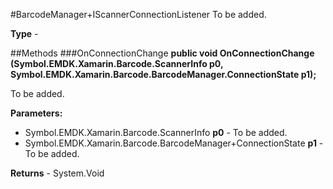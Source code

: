 #BarcodeManager+IScannerConnectionListener
To be added.

**Type** - 

##Methods
###OnConnectionChange
**public void OnConnectionChange (Symbol.EMDK.Xamarin.Barcode.ScannerInfo p0, Symbol.EMDK.Xamarin.Barcode.BarcodeManager.ConnectionState p1);**

To be added.

**Parameters:** 

* Symbol.EMDK.Xamarin.Barcode.ScannerInfo **p0** - To be added.
* Symbol.EMDK.Xamarin.Barcode.BarcodeManager+ConnectionState **p1** - To be added.

**Returns** - System.Void



